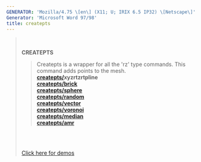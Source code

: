 ```yaml
---
GENERATOR: 'Mozilla/4.75 \[en\] (X11; U; IRIX 6.5 IP32) \[Netscape\]'
Generator: 'Microsoft Word 97/98'
title: createpts
---
```


>  
>
> **CREATEPTS**
>
> > Createpts is a wrapper for all the 'rz' type commands. This command
> > adds points to the mesh.\
> > **[createpts/](CRTPTSRZ.md)xyzrtzrtpline**\
> > **[createpts/brick](CRTPTBRICK.md)**\
> > **[createpts/sphere](cresphere.md)**\
> > **[createpts/random](CRTPTRZRAN.md)**\
> > **[createpts/vector](CRTPTRZV_LG.md)**\
> > **[createpts/voronoi](createpts_voronoi.md)**\
> > **[createpts/median](createpts_median.md)**\
> > **[createpts/amr](CREATEPTSAMR.md)**
>
> \
>  
>
> [Click here for demos](demos/createpts/test/md/main_createpts.md)
